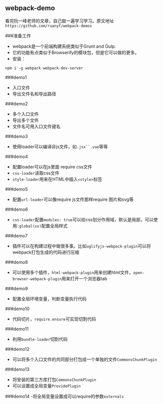 ## webpack-demo
看完阮一峰老师的文章，自己敲一遍学习学习。原文地址`https://github.com/ruanyf/webpack-demos`

###准备工作
- webpack是一个前端构建系统类似于Grunt and Gulp.
- 它的功能有点类似于Browserify的模块包，但是它可以做的更多。
- 安装：
```
npm i -g webpack webpack-dev-server
```

###demo1
- 入口文件
- 导出文件名和导出路径

###demo2
- 多个入口文件
- 导出多个文件
- 文件名可用入口文件键名

###demo3
- 使用loader可以编译非js文件，如`.jsx``.vue`等等

###demo4
- 配置loader可以在js里面 require css文件
- `css-loader`读取css文件
- `style-loader`用来在HTML中插入`<style>`标签

###demo5
- 配置`url-loader`可以像require js文件那样require 图片和svg等

###demo6
- `css-loader`配置`modules: true`可以给css划分作用域，默认是局部，可以使用`:global(xx)`配置全局样式

###demo7
- 插件可以在构建过程中做很多事。比如`uglifyjs-webpack-plugin`可以将webpack打包生成的代码进行压缩

###demo8
- 可以使用多个插件，`html-webpack-plugin`用来创建html文件，`open-browser-webpack-plugin`用来打开一个浏览器tab

###demo9
- 配置全局环境变量，判断变量执行代码

###demo10
- 代码切片，`require.ensure`可实现切割代码

###demo11
- 利用`bundle-loader`切割代码

###demo12
- 可以将多个入口文件的共同部分打包成一个单独的文件`CommonsChunkPlugin`

###demo13
- 将安装的第三方库打包`CommonsChunkPlugin`
- 可以设置成全局变量`ProvidePlugin`

###demo14
-将全局变量设置成可以require的参数`externals`




